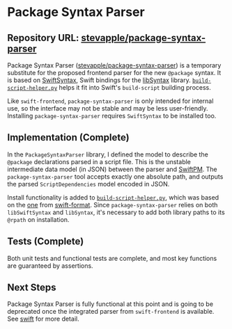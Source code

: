 # Package Syntax Parser

## Repository URL: [stevapple/package-syntax-parser](https://github.com/stevapple/package-syntax-parser)

Package Syntax Parser ([stevapple/package-syntax-parser](https://github.com/stevapple/package-syntax-parser)) is a temporary substitute for the proposed frontend parser for the new `@package` syntax.  It is based on [SwiftSyntax](https://github.com/apple/swift-syntax), Swift bindings for the [libSyntax](https://github.com/apple/swift/tree/main/lib/Syntax) library.  [`build-script-helper.py`](https://github.com/stevapple/package-syntax-parser/blob/main/build-script-helper.py) helps it fit into Swift's `build-script` building process.

Like `swift-frontend`, `package-syntax-parser` is only intended for internal use, so the interface may not be stable and may be less user-friendly.  Installing `package-syntax-parser` requires `SwiftSyntax` to be installed too.

## Implementation (Complete)

In the `PackageSyntaxParser` library, I defined the model to describe the `@package` declarations parsed in a script file.  This is the unstable intermediate data model (in JSON) between the parser and [SwiftPM](/swift-package-manager/README.md).  The `package-syntax-parser` tool accepts exactly one absolute path, and outputs the parsed `ScriptDependencies` model encoded in JSON.

Install functionality is added to [`build-script-helper.py`](https://github.com/stevapple/package-syntax-parser/blob/main/build-script-helper.py), which was based on the [one](https://github.com/apple/swift-format/blob/main/build-script-helper.py) from [swift-format](https://github.com/apple/swift-format).  Since `package-syntax-parser` relies on both `libSwiftSyntax` and `libSyntax`, it's necessary to add both library paths to its `@rpath` on installation.

## Tests (Complete)

Both unit tests and functional tests are complete, and most key functions are guaranteed by assertions.

## Next Steps

Package Syntax Parser is fully functional at this point and is going to be deprecated once the integrated parser from `swift-frontend` is available. See [swift](/swift/README.md#next-steps) for more detail.
